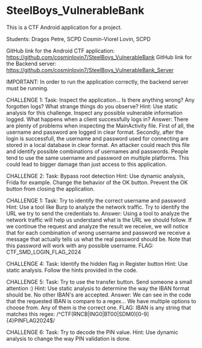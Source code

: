 # SteelBoys_VulnerableBank
This is a CTF Android application for a project.

Students:
Dragos Petre, SCPD
Cosmin-Viorel Lovin, SCPD

GitHub link for the Android CTF application: https://github.com/cosminlovin7/SteelBoys_VulnerableBank
GitHub link for the Backend server: https://github.com/cosminlovin7/SteelBoys_VulnerableBank_Server

IMPORTANT: In order to run the application correctly, the backend server must be running.

CHALLENGE 1:
Task: Inspect the application... Is there anything wrong? Any forgotten logs? What strange things do you observe?
Hint: Use static analysis for this challenge. Inspect any possible vulnerable information logged. What happens when a client successfully logs in?
Answer: There are plenty of problems when inspecting the MainActivity file. First of all, the username and password are logged in clear format. Secondly, after the login is successfull, the username and password used for connecting are stored in a local database in clear format. An attacker could reach this file and identify possible combinations of usernames and passwords. People tend to use the same username and password on multiple platforms. This could lead to bigger damage than just access to this application.

CHALLENGE 2:
Task: Bypass root detection
Hint: Use dynamic analysis, Frida for example. Change the behavior of the OK button. Prevent the OK button from closing the application.

CHALLENGE 1:
Task: Try to identify the correct username and password
Hint: Use a tool like Burp to analyze the network traffic. Try to identify the URL we try to send the credentials to.
Answer: Using a tool to analyze the network traffic will help us understand what is the URL we should follow. If we continue the request and analyze the result we receive, we will notice that for each combination of wrong username and password we receive a message that actually tells us what the real password should be. Note that this password will work with any possible username.
FLAG: CTF_SMD_LOGIN_FLAG_2024

CHALLENGE 4:
Task: Identify the hidden flag in Register button
Hint: Use static analysis. Follow the hints provided in the code.

CHALLENGE 5:
Task: Try to use the transfer button. Send someone a small attention :)
Hint: Use static analysis to determine the way the IBAN format should be. No other IBAN's are accepted.
Answer: We can see in the code that the requested IBAN is compare to a regex... We have multiple options to choose from. Any of them is the correct one.
FLAG: IBAN is any string that matches this regex: /^CTF(RNCB|ING0|BT00|SDM0)[0-9]{4}PINFLAG2024$/

CHALLENGE 6:
Task: Try to decode the PIN value.
Hint: Use dynamic analysis to change the way PIN validation is done.